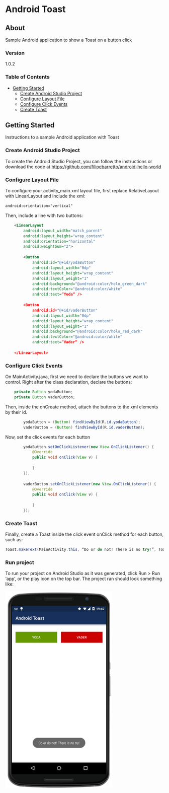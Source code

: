 # Android Toast

## About

Sample Android application to show a Toast on a button click

### Version
1.0.2

### Table of Contents

<!-- START doctoc generated TOC please keep comment here to allow auto update -->
<!-- DON'T EDIT THIS SECTION, INSTEAD RE-RUN doctoc TO UPDATE -->


- [Getting Started](#getting-started)
  - [Create Android Studio Project](#create-android-studio-project)
  - [Configure Layout File](#configure-layout-file)
  - [Configure Click Events](#configure-click-events)
  - [Create Toast](#create-toast)

<!-- END doctoc generated TOC please keep comment here to allow auto update -->


## Getting Started

Instructions to a sample Android application with Toast

### Create Android Studio Project

To create the Android Studio Project, you can follow the instructions or download the code at https://github.com/filipebarretto/android-hello-world

### Configure Layout File

To configure your activity_main.xml layout file, first replace RelativeLayout with LinearLayout and include the xml:

```xml
android:orientation="vertical"
```

Then, include a line with two buttons:

```xml
    <LinearLayout
        android:layout_width="match_parent"
        android:layout_height="wrap_content"
        android:orientation="horizontal"
        android:weightSum="2">

        <Button
            android:id="@+id/yodaButton"
            android:layout_width="0dp"
            android:layout_height="wrap_content"
            android:layout_weight="1"
            android:background="@android:color/holo_green_dark"
            android:textColor="@android:color/white"
            android:text=“Yoda“ />

        <Button
            android:id="@+id/vaderButton"
            android:layout_width="0dp"
            android:layout_height="wrap_content"
            android:layout_weight="1"
            android:background="@android:color/holo_red_dark"
            android:textColor="@android:color/white"
            android:text=“Vader“ />

    </LinearLayout>
```

### Configure Click Events

On MainActivity.java, first we need to declare the buttons we want to control. Right after the class declaration, declare the buttons:

```java
    private Button yodaButton;
    private Button vaderButton;
```

Then, inside the onCreate method, attach the buttons to the xml elements by their id.

```java
        yodaButton = (Button) findViewById(R.id.yodaButton);
        vaderButton = (Button) findViewById(R.id.vaderButton);
```

Now, set the click events for each button

```java
        yodaButton.setOnClickListener(new View.OnClickListener() {
            @Override
            public void onClick(View v) {

            }
        });

        vaderButton.setOnClickListener(new View.OnClickListener() {
            @Override
            public void onClick(View v) {

            }
        });
```

### Create Toast

Finally, create a Toast inside the click event onClick method for each button, such as:

```java
Toast.makeText(MainActivity.this, “Do or do not! There is no try!”, Toast.LENGTH_LONG).show();
```

### Run project

To run your project on Android Studio as it was generated, click Run > Run ‘app’, or the play icon on the top bar.
The project ran should look something like:

![Android Hello World](/screenshots/android-toast-1.png)




